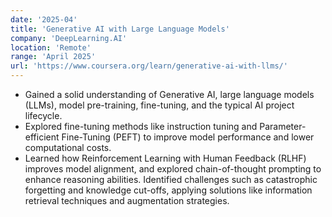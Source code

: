 ```yaml
---
date: '2025-04'
title: 'Generative AI with Large Language Models'
company: 'DeepLearning.AI'
location: 'Remote'
range: 'April 2025'
url: 'https://www.coursera.org/learn/generative-ai-with-llms/'
---
```


- Gained a solid understanding of Generative AI, large language models (LLMs), model pre-training, fine-tuning, and the typical AI project lifecycle.
- Explored fine-tuning methods like instruction tuning and Parameter-efficient Fine-Tuning (PEFT) to improve model performance and lower computational costs.
- Learned how Reinforcement Learning with Human Feedback (RLHF) improves model alignment, and explored chain-of-thought prompting to enhance reasoning abilities.
  Identified challenges such as catastrophic forgetting and knowledge cut-offs, applying solutions like information retrieval techniques and augmentation strategies.
